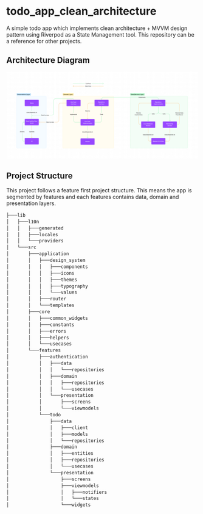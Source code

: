 # todo_app_clean_architecture

A simple todo app which implements clean architecture + MVVM design pattern using Riverpod as a State
Management tool. This repository can be a reference for other projects.

## Architecture Diagram

![](./resources/architecture_diagram.png)

## Project Structure

This project follows a feature first project structure. This means the app is segmented by features and
each features contains data, domain and presentation layers.

```bash
├───lib
│   ├───l10n
│   │   ├───generated
│   │   ├───locales
│   │   └───providers
│   └───src
│       ├───application
│       │   ├───design_system
│       │   │   ├───components
│       │   │   ├───icons
│       │   │   ├───themes
│       │   │   ├───typography
│       │   │   └───values
│       │   ├───router
│       │   └───templates
│       ├───core
│       │   ├───common_widgets
│       │   ├───constants
│       │   ├───errors
│       │   ├───helpers
│       │   └───usecases
│       └───features
│           ├───authentication
│           │   ├───data
│           │   │   └───repositories
│           │   ├───domain
│           │   │   ├───repositories
│           │   │   └───usecases
│           │   └───presentation
│           │       ├───screens
│           │       └───viewmodels
│           └───todo
│               ├───data
│               │   ├───client
│               │   ├───models
│               │   └───repositories
│               ├───domain
│               │   ├───entities
│               │   ├───repositories
│               │   └───usecases
│               └───presentation
│                   ├───screens
│                   ├───viewmodels
│                   │   ├───notifiers
│                   │   └───states
│                   └───widgets
```